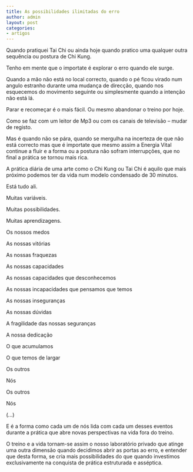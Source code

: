 ```yaml
---
title: As possibilidades ilimitadas do erro
author: admin
layout: post
categories:
- artigos
---
```

Quando pratiquei Tai Chi ou ainda hoje quando pratico uma qualquer outra sequência ou postura de Chi Kung.

Tenho em mente que o importate é explorar o erro quando ele surge.

Quando a mão não está no local correcto, quando o pé ficou virado num angulo estranho durante uma mudança de direcção, quando nos esquecemos do movimento seguinte ou simplesmente quando a intenção não está lá.

Parar e recomeçar é o mais fácil. Ou mesmo abandonar o treino por hoje.

Como se faz com um leitor de Mp3 ou com os canais de televisão &#8211; mudar de registo.

Mas é quando não se pára, quando se mergulha na incerteza de que não está correcto mas que é importate que mesmo assim a Energia Vital continue a fluir e a forma ou a postura não sofram interrupções, que no final a prática se tornou mais rica.

A prática diária de uma arte como o Chi Kung ou Tai Chi é aquilo que mais próximo podemos ter da vida num modelo condensado de 30 minutos.

Está tudo ali.

Muitas variáveis.

Muitas possibilidades.

Muitas aprendizagens.

Os nossos medos

As nossas vitórias

As nossas fraquezas

As nossas capacidades

As nossas capacidades que desconhecemos

As nossas incapacidades que pensamos que temos

As nossas inseguranças

As nossas dúvidas

A fragilidade das nossas seguranças

A nossa dedicação

O que acumulamos

O que temos de largar

Os outros

Nós

Os outros

Nós

(...)

E é a forma como cada um de nós lida com cada um desses eventos durante a prática que abre novas perspectivas na vida fora do treino.

O treino e a vida tornam-se assim o nosso laboratório privado que atinge uma outra dimensão quando decidimos abrir as portas ao erro, e entender que desta forma, se cria mais possibilidades do que quando investimos exclusivamente na conquista de prática estruturada e asséptica.
